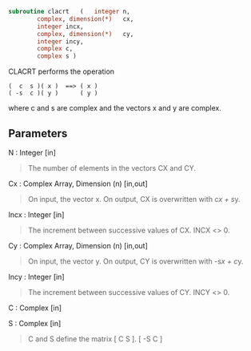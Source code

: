 ```fortran
subroutine clacrt	(	integer	n,
		complex, dimension(*)	cx,
		integer	incx,
		complex, dimension(*)	cy,
		integer	incy,
		complex	c,
		complex	s )
```

 CLACRT performs the operation

    (  c  s )( x )  ==> ( x )
    ( -s  c )( y )      ( y )

 where c and s are complex and the vectors x and y are complex.

## Parameters
N : Integer [in]
> The number of elements in the vectors CX and CY.

Cx : Complex Array, Dimension (n) [in,out]
> On input, the vector x.
> On output, CX is overwritten with c*x + s*y.

Incx : Integer [in]
> The increment between successive values of CX.  INCX <> 0.

Cy : Complex Array, Dimension (n) [in,out]
> On input, the vector y.
> On output, CY is overwritten with -s*x + c*y.

Incy : Integer [in]
> The increment between successive values of CY.  INCY <> 0.

C : Complex [in]

S : Complex [in]
> C and S define the matrix
> [  C   S  ].
> [ -S   C  ]

